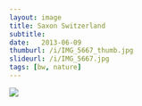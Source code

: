 ```yaml
---
layout: image
title: Saxon Switzerland
subtitle: 
date:   2013-06-09
thumburl: /i/IMG_5667_thumb.jpg
slideurl: /i/IMG_5667.jpg
tags: [bw, nature]
---
```

![]({{site.url}}/i/IMG_5667.jpg)

